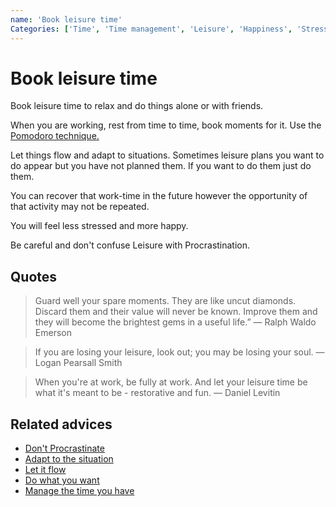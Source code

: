 ```yaml
---
name: 'Book leisure time'
Categories: ['Time', 'Time management', 'Leisure', 'Happiness', 'Stress', 'Health']
---
```

# Book leisure time

Book leisure time to relax and do things alone or with friends.

When you are working, rest from time to time, book moments for it. Use the [Pomodoro technique.](https://en.wikipedia.org/wiki/Pomodoro_Technique)

Let things flow and adapt to situations. Sometimes leisure plans you want to do appear but you have not planned them. If you want to do them just do them.

You can recover that work-time in the future however the opportunity of that activity may not be repeated.

You will feel less stressed and more happy.

Be careful and don't confuse Leisure with Procrastination.

## Quotes

> Guard well your spare moments. They are like uncut diamonds. Discard them and their value will never be known. Improve them and they will become the brightest gems in a useful life.”
> ― Ralph Waldo Emerson

> If you are losing your leisure, look out; you may be losing your soul.
> ― Logan Pearsall Smith

> When you're at work, be fully at work. And let your leisure time be what it's meant to be - restorative and fun.
> ― Daniel Levitin

## Related advices

- [Don't Procrastinate](../Don't%20procrastinate/index.md)
- [Adapt to the situation](../Adapt%20to%20the%20situation/index.md)
- [Let it flow](../Let%20it%20flow/index.md)
- [Do what you want](../Do%20what%20you%20want/index.md)
- [Manage the time you have](../Manage%20the%20time%20you%20have/index.md)
